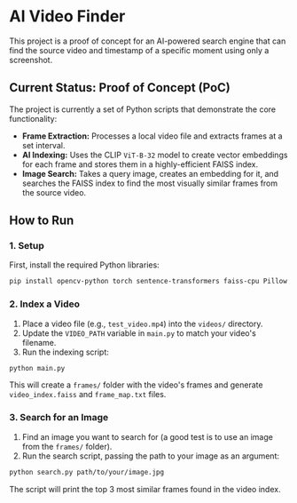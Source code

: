 # AI Video Finder

This project is a proof of concept for an AI-powered search engine that can find the source video and timestamp of a specific moment using only a screenshot.

## Current Status: Proof of Concept (PoC)

The project is currently a set of Python scripts that demonstrate the core functionality:

- **Frame Extraction:** Processes a local video file and extracts frames at a set interval.
- **AI Indexing:** Uses the CLIP `ViT-B-32` model to create vector embeddings for each frame and stores them in a highly-efficient FAISS index.
- **Image Search:** Takes a query image, creates an embedding for it, and searches the FAISS index to find the most visually similar frames from the source video.

## How to Run

### 1. Setup

First, install the required Python libraries:

```sh
pip install opencv-python torch sentence-transformers faiss-cpu Pillow
```

### 2. Index a Video

1. Place a video file (e.g., `test_video.mp4`) into the `videos/` directory.
2. Update the `VIDEO_PATH` variable in `main.py` to match your video's filename.
3. Run the indexing script:

```sh
python main.py
```

This will create a `frames/` folder with the video's frames and generate `video_index.faiss` and `frame_map.txt` files.

### 3. Search for an Image

1. Find an image you want to search for (a good test is to use an image from the `frames/` folder).
2. Run the search script, passing the path to your image as an argument:

```sh
python search.py path/to/your/image.jpg
```

The script will print the top 3 most similar frames found in the video index.
